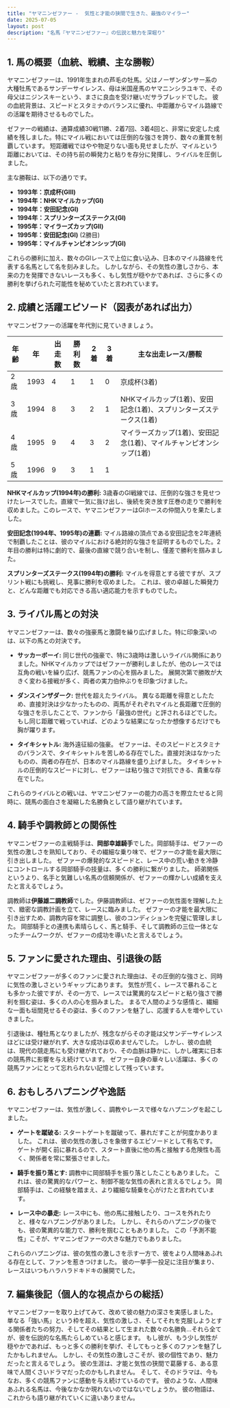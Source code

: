 ```yaml
---
title: "ヤマニンゼファー -  気性と才能の狭間で生きた、最強のマイラー"
date: 2025-07-05
layout: post
description: "名馬『ヤマニンゼファー』の伝説と魅力を深堀り"
---
```


## 1. 馬の概要（血統、戦績、主な勝鞍）

ヤマニンゼファーは、1991年生まれの芦毛の牡馬。父はノーザンダンサー系の大種牡馬であるサンデーサイレンス、母は米国産馬のヤマニンシラユキで、その母父はニジンスキーという、まさに良血を受け継いだサラブレッドでした。  彼の血統背景は、スピードとスタミナのバランスに優れ、中距離からマイル路線での活躍を期待させるものでした。

ゼファーの戦績は、通算成績30戦11勝、2着7回、3着4回と、非常に安定した成績を残しました。特にマイル戦においては圧倒的な強さを誇り、数々の重賞を制覇しています。  短距離戦ではやや物足りない面も見せましたが、マイルという距離においては、その持ち前の瞬発力と粘りを存分に発揮し、ライバルを圧倒しました。

主な勝鞍は、以下の通りです。

* **1993年：京成杯(GIII)**
* **1994年：NHKマイルカップ(GI)**
* **1994年：安田記念(GI)**
* **1994年：スプリンターズステークス(GI)**
* **1995年：マイラーズカップ(GII)**
* **1995年：安田記念(GI)** (2勝目)
* **1995年：マイルチャンピオンシップ(GI)**


これらの勝利に加え、数々のGIレースで上位に食い込み、日本のマイル路線を代表する名馬として名を刻みました。  しかしながら、その気性の激しさから、本来の力を発揮できないレースも多く、もし気性が穏やかであれば、さらに多くの勝利を挙げられた可能性を秘めていたと言われています。


## 2. 成績と活躍エピソード（図表があれば出力）

ヤマニンゼファーの活躍を年代別に見ていきましょう。

| 年齢 | 年 | 出走数 | 勝利数 | 2着 | 3着 | 主な出走レース/勝鞍 |
|---|---|---|---|---|---|---|
| 2歳 | 1993 | 4 | 1 | 1 | 0 | 京成杯(3着) |
| 3歳 | 1994 | 8 | 3 | 2 | 1 | NHKマイルカップ(1着)、安田記念(1着)、スプリンターズステークス(1着) |
| 4歳 | 1995 | 9 | 4 | 3 | 2 | マイラーズカップ(1着)、安田記念(1着)、マイルチャンピオンシップ(1着) |
| 5歳 | 1996 | 9 | 3 | 1 | 1 |  |


**NHKマイルカップ(1994年)の勝利:**  3歳春のGI戦線では、圧倒的な強さを見せつけたレースでした。直線で一気に抜け出し、後続を突き放す圧巻の走りで勝利を収めました。このレースで、ヤマニンゼファーはGIホースの仲間入りを果たしました。

**安田記念(1994年、1995年)の連覇:**  マイル路線の頂点である安田記念を2年連続で制覇したことは、彼のマイルにおける絶対的な強さを証明するものでした。2年目の勝利は特に劇的で、最後の直線で競り合いを制し、僅差で勝利を掴みました。

**スプリンターズステークス(1994年)の勝利:**  マイルを得意とする彼ですが、スプリント戦にも挑戦し、見事に勝利を収めました。  これは、彼の卓越した瞬発力と、どんな距離でも対応できる高い適応能力を示すものでした。


## 3. ライバル馬との対決

ヤマニンゼファーは、数々の強豪馬と激闘を繰り広げました。特に印象深いのは、以下の馬との対決です。

* **サッカーボーイ:**  同じ世代の強豪で、特に3歳時は激しいライバル関係にありました。NHKマイルカップではゼファーが勝利しましたが、他のレースでは互角の戦いを繰り広げ、競馬ファンの心を掴みました。  展開次第で勝敗が大きく変わる接戦が多く、両者の実力伯仲ぶりを印象づけました。

* **ダンスインザダーク:**  世代を超えたライバル。  異なる距離を得意としたため、直接対決は少なかったものの、両馬がそれぞれマイルと長距離で圧倒的な強さを示したことで、ファンから「最強の世代」と評されるほどでした。  もし同じ距離で戦っていれば、どのような結果になったか想像するだけでも胸が躍ります。

* **タイキシャトル:**  海外遠征組の強豪。  ゼファーは、そのスピードとスタミナのバランスで、タイキシャトルを苦しめる存在でした。直接対決はなかったものの、両者の存在が、日本のマイル路線を盛り上げました。  タイキシャトルの圧倒的なスピードに対し、ゼファーは粘り強さで対抗できる、貴重な存在でした。


これらのライバルとの戦いは、ヤマニンゼファーの能力の高さを際立たせると同時に、競馬の面白さを凝縮した名勝負として語り継がれています。


## 4. 騎手や調教師との関係性

ヤマニンゼファーの主戦騎手は、**岡部幸雄騎手**でした。岡部騎手は、ゼファーの気性の激しさを熟知しており、その繊細な乗り味で、ゼファーの才能を最大限に引き出しました。  ゼファーの爆発的なスピードと、レース中の荒い動きを冷静にコントロールする岡部騎手の技量は、多くの勝利に繋がりました。  師弟関係というより、名手と気難しい名馬の信頼関係が、ゼファーの輝かしい成績を支えたと言えるでしょう。

調教師は**伊藤雄二調教師**でした。伊藤調教師は、ゼファーの気性面を理解した上で、緻密な調教計画を立て、レースに臨みました。  ゼファーの才能を最大限に引き出すため、調教内容を常に調整し、彼のコンディションを完璧に管理しました。  岡部騎手との連携も素晴らしく、馬と騎手、そして調教師の三位一体となったチームワークが、ゼファーの成功を導いたと言えるでしょう。


## 5. ファンに愛された理由、引退後の話

ヤマニンゼファーが多くのファンに愛された理由は、その圧倒的な強さと、同時に気性の激しさというギャップにあります。  気性が荒く、レースで暴れることも多かった彼ですが、その一方で、レースでは驚異的なスピードと粘り強さで勝利を掴む姿は、多くの人の心を掴みました。  まるで人間のような感情と、繊細な一面も垣間見せるその姿は、多くのファンを魅了し、応援する人を増やしていきました。

引退後は、種牡馬となりましたが、残念ながらその才能は父サンデーサイレンスほどには受け継がれず、大きな成功は収めませんでした。  しかし、彼の血統は、現代の競走馬にも受け継がれており、その血脈は静かに、しかし確実に日本の競馬界に影響を与え続けています。  ゼファー自身の華々しい活躍は、多くの競馬ファンにとって忘れられない記憶として残っています。


## 6. おもしろハプニングや逸話

ヤマニンゼファーは、気性が激しく、調教やレースで様々なハプニングを起こしました。

* **ゲートを蹴破る:**  スタートゲートを蹴破って、暴れだすことが何度かありました。  これは、彼の気性の激しさを象徴するエピソードとして有名です。  ゲートが開く前に暴れるので、スタート直後に他の馬と接触する危険性も高く、関係者を常に緊張させました。

* **騎手を振り落とす:**  調教中に岡部騎手を振り落としたこともありました。  これは、彼の驚異的なパワーと、制御不能な気性の表れと言えるでしょう。  岡部騎手は、この経験を踏まえ、より繊細な騎乗を心がけたと言われています。

* **レース中の暴走:**  レース中にも、他の馬に接触したり、コースを外れたりと、様々なハプニングがありました。  しかし、それらのハプニングの後でも、彼の驚異的な能力で、勝利を掴むこともありました。  この「予測不能性」こそが、ヤマニンゼファーの大きな魅力でもありました。


これらのハプニングは、彼の気性の激しさを示す一方で、彼をより人間味あふれる存在として、ファンを惹きつけました。  彼の一挙手一投足に注目が集まり、レースはいつもハラハラドキドキの展開でした。


## 7. 編集後記（個人的な視点からの総括）

ヤマニンゼファーを取り上げてみて、改めて彼の魅力の深さを実感しました。  単なる「強い馬」という枠を超え、気性の激しさ、そしてそれを克服しようとする関係者たちの努力、そしてその結果として生まれた数々の名勝負…それら全てが、彼を伝説的な名馬たらしめていると感じます。  もし彼が、もう少し気性が穏やかであれば、もっと多くの勝利を挙げ、そしてもっと多くのファンを魅了したかもしれません。  しかし、その気性の激しさこそが、彼の個性であり、魅力だったと言えるでしょう。  彼の生涯は、才能と気性の狭間で葛藤する、ある意味で人間くさいドラマだったのかもしれません。  そして、そのドラマは、今もなお、多くの競馬ファンに感動を与え続けているのです。  彼のような、人間味あふれる名馬は、今後なかなか現れないのではないでしょうか。  彼の物語は、これからも語り継がれていくに違いありません。
